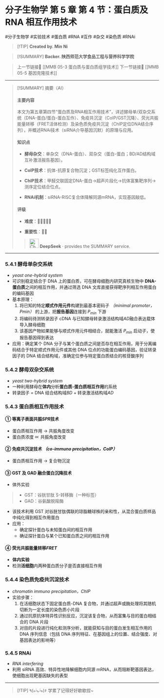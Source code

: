 # 分子生物学 第 5 章 第 4 节：蛋白质及 RNA 相互作用技术
#分子生物学  #实验技术 #蛋白质 #RNA #互作 #杂交 #染色质 #RNAi


> [!TIP] **Created by. Min Ni**

> [!SUMMARY] **Backer. 陕西师范大学食品工程与营养科学学院**

> 上一节链接🔗 [[MMB 05-3 蛋白质与蛋白质组学技术]]
> 下一节链接🔗 [[MMB 05-5 基因克隆技术]]

---

> [!SUMMARY] 摘要（AI）
> 
> #### 主要内容
> 
> 本文为第五章第四节“蛋白质及RNA相互作用技术”，详述酵母单/双杂交系统（DNA-蛋白/蛋白-蛋白互作）、免疫共沉淀（CoIP/GST沉降）、荧光共振能量转移（FRET活体检测）及染色质免疫共沉淀（ChIP定位DNA结合序列），并概述RNAi技术（siRNA介导基因沉默）的原理与应用。
> 
> #### 知识点
> 
> - **酵母杂交**：单杂交（DNA-蛋白）、双杂交（蛋白-蛋白；BD/AD结构域互补激活报告基因）。
>     
> - **CoIP技术**：抗体-抗原复合物沉淀；GST标签纯化互作蛋白。
>     
> - **ChIP技术**：甲醛交联固定DNA-蛋白→超声片段化→抗体富集靶序列→测序定位结合位点。
>     
> - **RNAi机制**：siRNA-RISC复合体降解同源mRNA，实现基因敲低。
>     
> 
> #### 评级
> 
> - **难度**：🌿🌿🌿🌿🌿
> 
> - **重要性**：🌟🌟
> 
>><img src="https://img.icons8.com/?size=100&id=YWOidjGxCpFW&format=png&color=000000" alt="ChatGPT Icon" width="30" height="30" style="margin-bottom: -7px;"> **DeepSeek** · provides the SUMMARY service.

---
### 5.4.1 酵母单杂交系统
- *yeast one-hybrid system*
- 可识别稳定结合于 DNA 上的蛋白质，可在酵母细胞内研究真核生物中 **DNA-蛋白质**之间的相互作用，并通过筛选 DNA 文库直接获得靶序列相互作用蛋白的编码基因
- 基本原理：
	1. 将已知的特定**顺式作用元件**构建到最基本密码子 *（minimal promoter，Pmin）* 的上游，把**报告基因**连接到 $P_{min}$ 下游
	2. 将编码待测转录因子 cDNA 与已知酵母转录激活结构域*AD*融合表达载体导入酵母细胞
	3. 该基因产物如果能够与顺式作用元件相结合，就能激活 $P_{min}$ 启动子，使报告基因得到表达
- 应用：确定某个 DNA 分子与某个蛋白质之间是否存在相互作用，用于分离编码结合于特定顺式作用元件或其他 DNA 位点的功能蛋白编码基因，验证转录因子的 DNA 结合结构域，准确定位参与特定蛋白质结合的核苷酸序列

### 5.4.2 酵母双杂交系统
- *yeast two-hybrid system*
- 一种利用酵母在**体内**分析**蛋白质-蛋白质相互作用**的系统
- 转录因子 = DNA 结合结构域*BD* + 转录激活结构域*AD*

### 5.4.3 蛋白质相互作用技术
#### ① 等离子表面共振*SPR*技术
- 蛋白质相互作用 → 共振角度改变 
- 蛋白质浓度 $\propto$ 共振角度改变
#### ② 免疫共沉淀技术 *（co-immuno precipitation，CoIP）*
- 蛋白质相互作用 → 复合物沉淀
#### ③ GST 及 GAD 融合蛋白沉降技术
- 体外实验

> - GST：谷胱甘肽 S-转移酶（一种标签）
> - GAD：谷氨酸脱羧酶

- 该技术利用 GST 对谷胱甘肽偶联的琼脂糖球株的亲和性，从混合蛋白质样品中纯化得到相互作用蛋白
- 应用：
	- 确定探针蛋白与未知蛋白间的相互作用
	- 确证探针蛋白与某个已知蛋白质之间的相互作用
#### ④ 荧光共振能量转移*FRET*
- **体内实验**
- 检测**活细胞**内两种蛋白质分子是否直接相互作用

### 5.4.4 染色质免疫共沉淀技术
- *chromatin immuno precipitation，ChIP*
- 实验步骤：
	1. 在活细胞状态下固定蛋白质-DNA 复合物，并通过超声或酶处理将其随机切断为一定长度的染色质小片段
	2. 通过抗原抗体特异性识别反应，沉淀该复合物，从而富集与目的蛋白相结合的 DNA 片段
	3. 对目的片段进行纯化和测序分析，就能获知与目的蛋白发生相互作用的 DNA 序列信息（包括 DNA 序列特征、在基因组上的位置、结合强度、对基因表达的影响等）

### 5.4.5 RNAi
- *RNA interfering*
- 利用 siRNA 高效、特异性地降解细胞内同源 mRNA，从而阻断靶基因表达，使细胞出现靶基因缺失的表型

---
> [!TIP] ٩(๑˃̵ᴗ˂̵๑)۶ 学累了记得好好歇歇捏~
